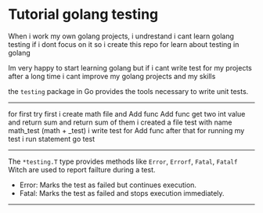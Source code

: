 # Tutorial golang testing

When i work my own golang projects, i undrestand i cant learn golang testing if i dont focus on it
so i create this repo for learn about testing in golang

Im very happy to start learning golang but if i cant write test for my projects after a long time i cant
improve my golang projects and my skills

the `testing` package in Go provides the tools necessary to write unit tests.

***
for first try first i create math file and Add func
Add func get two int value and return sum and return sum of them
i created a file test with name math_test (math + _test)
i write test for Add func after that for running my test i run statement go test
***

The `*testing.T` type provides methods like `Error`, `Errorf`, `Fatal`, `Fatalf` Witch are used to report failture during a test.

- Error: Marks the test as failed but continues execution.
- Fatal: Marks the test as failed and stops execution immediately.
***
